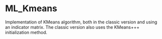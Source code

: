 # ML_Kmeans
Implementation of KMeans algorithm, both in the classic version and using an indicator matrix. 
The classic version also uses the KMeans+++ initialization method.
